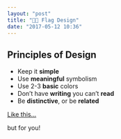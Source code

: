 ```yaml
---
layout: "post"
title: "🏳️‍🌈 Flag Design"
date: "2017-05-12 10:36"
---
```


## Principles of Design

- Keep it **simple**
- Use **meaningful** symbolism
- Use 2-3 **basic** colors
- Don’t have **writing** you can’t **read**
- Be **distinctive**, or be **related**

[Like this...](http://bsk.education/SE8_p5js/Code_Examples/Mexico/)

but for you!
